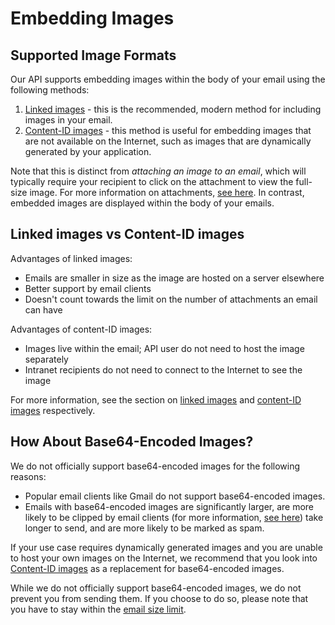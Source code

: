 # Embedding Images

## Supported Image Formats

Our API supports embedding images within the body of your email using the following methods:

1. [Linked images](internet-images.md) - this is the recommended, modern method for including images in your email.
2. [Content-ID images](content-id-images.md) - this method is useful for embedding images that are not available on the Internet, such as images that are dynamically generated by your application.

Note that this is distinct from _attaching an image to an email_, which will typically require your recipient to click on the attachment to view the full-size image. For more information on attachments, [see here](../../attachments.md). In contrast, embedded images are displayed within the body of your emails.

## Linked images vs Content-ID images

Advantages of linked images:

* Emails are smaller in size as the image are hosted on a server elsewhere
* Better support by email clients
* Doesn't count towards the limit on the number of attachments an email can have

Advantages of content-ID images:

* Images live within the email; API user do not need to host the image separately
* Intranet recipients do not need to connect to the Internet to see the image

For more information, see the section on [linked images](internet-images.md) and [content-ID images](content-id-images.md) respectively.

## How About Base64-Encoded Images?

We do not officially support base64-encoded images for the following reasons:

* Popular email clients like Gmail do not support base64-encoded images.
* Emails with base64-encoded images are significantly larger, are more likely to be clipped by email clients (for more information, [see here](../#size-limit)) take longer to send, and are more likely to be marked as spam.

If your use case requires dynamically generated images and you are unable to host your own images on the Internet, we recommend that you look into [Content-ID images](content-id-images.md) as a replacement for base64-encoded images.

While we do not officially support base64-encoded images, we do not prevent you from sending them. If you choose to do so, please note that you have to stay within the [email size limit](../#size-limit).
